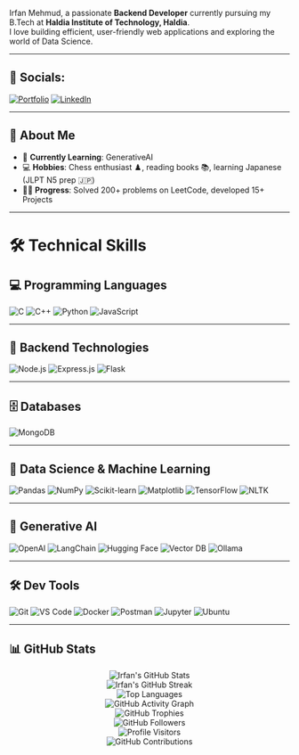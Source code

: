 Irfan Mehmud,  a passionate <strong>Backend Developer</strong> currently pursuing my B.Tech at <strong>Haldia Institute of Technology, Haldia</strong>.<br />
  I love building efficient, user-friendly web applications and exploring the world of Data Science.


---

## 📱 Socials:

[![Portfolio](https://img.shields.io/badge/Portfolio-000?style=for-the-badge&logo=firefox-browser&logoColor=white)](https://www.irfanmehmud.site/)
[![LinkedIn](https://img.shields.io/badge/LinkedIn-0A66C2?style=for-the-badge&logo=linkedin&logoColor=white)](https://www.linkedin.com/in/irfan-mehmud-7a409b280/)

---

## 🚀 About Me
- 🌱 **Currently Learning**: GenerativeAI
- 💻 **Hobbies**: Chess enthusiast ♟️, reading books 📚, learning Japanese (JLPT N5 prep 🇯🇵)
- 👨‍💻 **Progress**: Solved 200+ problems on LeetCode, developed 15+ Projects
---

# 🛠️ Technical Skills 

## 💻 Programming Languages  
![C](https://img.shields.io/badge/-C-00599C?style=flat&logo=c)
![C++](https://img.shields.io/badge/-C++-00599C?style=flat&logo=c%2B%2B)
![Python](https://img.shields.io/badge/-Python-3776AB?style=flat&logo=python)
![JavaScript](https://img.shields.io/badge/-JavaScript-F7DF1E?style=flat&logo=javascript)

---

## 🚀 Backend Technologies  
![Node.js](https://img.shields.io/badge/-Node.js-339933?style=flat-square&logo=node.js&logoColor=white)
![Express.js](https://img.shields.io/badge/-Express.js-000000?style=flat-square&logo=express&logoColor=white)
![Flask](https://img.shields.io/badge/-Flask-000000?style=flat-square&logo=flask&logoColor=white)

---

## 🗄️ Databases  
![MongoDB](https://img.shields.io/badge/-MongoDB-47A248?style=flat-square&logo=mongodb&logoColor=white)

---

## 🧠 Data Science & Machine Learning  
![Pandas](https://img.shields.io/badge/-Pandas-150458?style=flat-square&logo=pandas&logoColor=white)
![NumPy](https://img.shields.io/badge/-NumPy-013243?style=flat-square&logo=numpy&logoColor=white)
![Scikit-learn](https://img.shields.io/badge/-Scikit--Learn-F7931E?style=flat-square&logo=scikit-learn&logoColor=white)
![Matplotlib](https://img.shields.io/badge/-Matplotlib-11557C?style=flat-square&logo=matplotlib&logoColor=white)
![TensorFlow](https://img.shields.io/badge/-TensorFlow-FF6F00?style=flat-square&logo=tensorflow&logoColor=white)
![NLTK](https://img.shields.io/badge/-NLTK-00A67E?style=flat-square&logo=nltk&logoColor=white)

---

## 🤖 Generative AI  
![OpenAI](https://img.shields.io/badge/-OpenAI-412991?style=flat-square&logo=openai&logoColor=white)
![LangChain](https://img.shields.io/badge/-LangChain-000000?style=flat-square&logo=langchain&logoColor=white)
![Hugging Face](https://img.shields.io/badge/-HuggingFace-FFD21F?style=flat-square&logo=huggingface&logoColor=black)
![Vector DB](https://img.shields.io/badge/-ChromaDB-00B2FF?style=flat-square)
![Ollama](https://img.shields.io/badge/-Ollama-24292E?style=flat-square&logo=github)

---

## 🛠️ Dev Tools  
![Git](https://img.shields.io/badge/-Git-F05032?style=flat-square&logo=git&logoColor=white)
![VS Code](https://img.shields.io/badge/-VS_Code-007ACC?style=flat-square&logo=visual-studio-code&logoColor=white)
![Docker](https://img.shields.io/badge/-Docker-2496ED?style=flat-square&logo=docker&logoColor=white)
![Postman](https://img.shields.io/badge/-Postman-FF6C37?style=flat-square&logo=postman&logoColor=white)
![Jupyter](https://img.shields.io/badge/-Jupyter-F37626?style=flat-square&logo=jupyter&logoColor=white)
![Ubuntu](https://img.shields.io/badge/-Ubuntu-E95420?style=flat-square&logo=ubuntu&logoColor=white)


---

## 📊 GitHub Stats

<p align="center">
  <img src="https://github-readme-stats.vercel.app/api?username=Irfan140&show_icons=true&theme=radical" alt="Irfan's GitHub Stats" />
  <br />
  <img src="https://github-readme-streak-stats.herokuapp.com/?user=Irfan140&theme=radical" alt="Irfan's GitHub Streak" />
  <br />
  <img src="https://github-readme-stats.vercel.app/api/top-langs/?username=Irfan140&layout=compact&theme=radical" alt="Top Languages" />
  <br />
  <img src="https://github-readme-activity-graph.vercel.app/graph?username=Irfan140&theme=rogue" alt="GitHub Activity Graph" />
  <br />
  <img src="https://github-profile-trophy.vercel.app/?username=Irfan140&theme=radical&column=7" alt="GitHub Trophies" />
  <br />
  <img src="https://img.shields.io/github/followers/Irfan140?label=Followers&style=social" alt="GitHub Followers" />
  <br />
  <img src="https://profile-counter.glitch.me/Irfan140/count.svg" alt="Profile Visitors" />
  <br />
  <img src="https://github-readme-stats.vercel.app/api?username=Irfan140&show_icons=true&count_private=true&hide=prs&theme=radical" alt="GitHub Contributions" />
</p>



